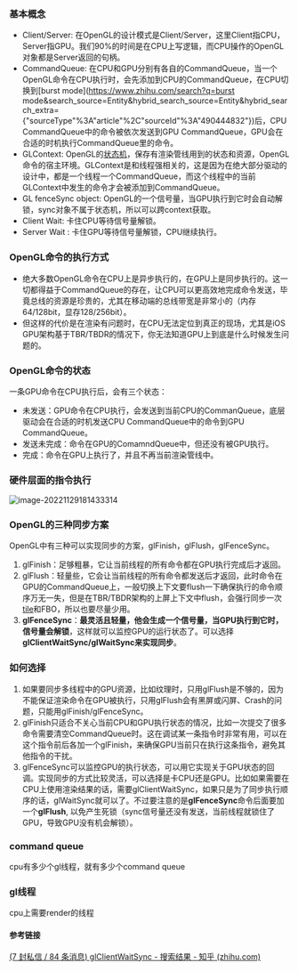 ### **基本概念**

- Client/Server: 在OpenGL的设计模式是Client/Server，这里Client指CPU，Server指GPU。我们90%的时间是在CPU上写逻辑，而CPU操作的OpenGL对象都是Server返回的句柄。
- CommandQueue: 在CPU和GPU分别有各自的CommandQueue，当一个OpenGL命令在CPU执行时，会先添加到CPU的CommandQueue，在CPU切换到[burst mode](https://www.zhihu.com/search?q=burst mode&search_source=Entity&hybrid_search_source=Entity&hybrid_search_extra={"sourceType"%3A"article"%2C"sourceId"%3A"490444832"})后，CPU CommandQueue中的命令被依次发送到GPU CommandQueue，GPU会在合适的时机执行CommandQueue里的命令。
- GLContext: OpenGL的[状态机](https://www.zhihu.com/search?q=状态机&search_source=Entity&hybrid_search_source=Entity&hybrid_search_extra={"sourceType"%3A"article"%2C"sourceId"%3A"490444832"})，保存有渲染管线用到的状态和资源，OpenGL命令的宿主环境。GLContext是和线程强相关的，这是因为在绝大部分驱动的设计中，都是一个线程一个CommandQueue，而这个线程中的当前GLContext中发生的命令才会被添加到CommandQueue。
- GL fenceSync object: OpenGL的一个信号量，当GPU执行到它时会自动解锁，sync对象不属于状态机，所以可以跨context获取。
- Client Wait: 卡住CPU等待信号量解锁。
- Server Wait : 卡住GPU等待信号量解锁，CPU继续执行。

### **OpenGL命令的执行方式**

- 绝大多数OpenGL命令在CPU上是异步执行的，在GPU上是同步执行的。这一切都得益于CommandQueue的存在，让CPU可以更高效地完成命令发送，毕竟总线的资源是珍贵的，尤其在移动端的总线带宽是非常小的（内存64/128bit，显存128/256bit）。
- 但这样的代价是在渲染有问题时，在CPU无法定位到真正的现场，尤其是iOS GPU架构基于TBR/TBDR的情况下，你无法知道GPU上到底是什么时候发生问题的。

### OpenGL命令的状态

一条GPU命令在CPU执行后，会有三个状态：

- 未发送：GPU命令在CPU执行，会发送到当前CPU的CommanQueue，底层驱动会在合适的时机发送CPU CommandQueue中的命令到GPU CommandQueue。
- 发送未完成：命令在GPU的ComamndQueue中，但还没有被GPU执行。
- 完成：命令在GPU上执行了，并且不再当前渲染管线中。

### 硬件层面的指令执行

![image-20221129181433314](https://hanbabang-1311741789.cos.ap-chengdu.myqcloud.com/Pics/image-20221129181433314.png)

### **OpenGL的三种同步方案**

OpenGL中有三种可以实现同步的方案，glFinish，glFlush，glFenceSync。

1. glFinish：足够粗暴，它让当前线程的所有命令都在GPU执行完成后才返回。
2. glFlush：轻量些，它会让当前线程的所有命令都发送后才返回，此时命令在GPU的CommandQueue上，一般切换上下文要flush一下确保执行的命令顺序万无一失，但是在TBR/TBDR架构的上屏上下文中flush，会强行同步一次[tile](https://www.zhihu.com/search?q=tile&search_source=Entity&hybrid_search_source=Entity&hybrid_search_extra={"sourceType"%3A"article"%2C"sourceId"%3A"490444832"})和FBO，所以也要尽量少用。
3. **glFenceSync**：**最灵活且轻量，他会生成一个信号量，当GPU执行到它时，信号量会解锁**，这样就可以监控GPU的运行状态了。可以选择**glClientWaitSync/glWaitSync来实现同步**。

### **如何选择**

1. 如果要同步多线程中的GPU资源，比如纹理时，只用glFlush是不够的，因为不能保证渲染命令在GPU被执行，只用glFlush会有黑屏或闪屏、Crash的问题，只能用glFinish/glFenceSync。
2. glFinish只适合不关心当前CPU和GPU执行状态的情况，比如一次提交了很多命令需要清空CommandQueue时。这在调试某一条指令时非常有用，可以在这个指令前后各加一个glFinish，来确保GPU当前只在执行这条指令，避免其他指令的干扰。
3. glFenceSync可以监控GPU的执行状态，可以用它实现关于GPU状态的回调。实现同步的方式比较灵活，可以选择是卡CPU还是GPU。比如如果需要在CPU上使用渲染结果的话，需要glClientWaitSync，如果只是为了同步执行顺序的话，glWaitSync就可以了。不过要注意的是**glFenceSync**命令后面要加一个**glFlush**, 以免产生死锁（sync信号量还没有发送，当前线程就锁住了GPU，导致GPU没有机会解锁）。

### command queue

cpu有多少个gl线程，就有多少个command queue

### gl线程

cpu上需要render的线程

#### 参考链接

[(7 封私信 / 84 条消息) glClientWaitSync - 搜索结果 - 知乎 (zhihu.com)](https://www.zhihu.com/search?type=content&q=glClientWaitSync)
